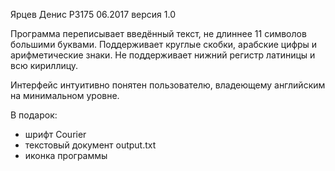 Ярцев Денис P3175 06.2017
версия 1.0

Программа переписывает введённый текст, не длиннее 11 символов большими буквами. Поддерживает круглые скобки, арабские цифры и арифметические знаки. Не поддерживает нижний регистр латиницы и всю кириллицу.

Интерфейс интуитивно понятен пользователю, владеющему английским на минимальном уровне.

В подарок:
   - шрифт Courier
   - текстовый документ output.txt
   - иконка программы
